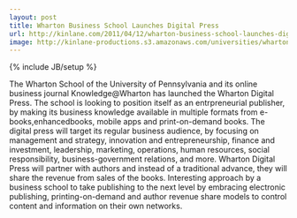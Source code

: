 ```yaml
---
layout: post
title: Wharton Business School Launches Digital Press
url: http://kinlane.com/2011/04/12/wharton-business-school-launches-digital-press/
image: http://kinlane-productions.s3.amazonaws.com/universities/wharton-digital-press.png
---
```

{% include JB/setup %}
<p>
     The Wharton School of the University of Pennsylvania and its online business journal Knowledge@Wharton has launched the Wharton Digital Press. The school is looking to position itself as an entrpreneurial publisher, by making its business knowledge available in multiple formats from e-books,enhancedbooks, mobile apps and print-on-demand books. The digital press will target its regular business audience, by focusing on management and strategy, innovation and entrepreneurship, finance and investment, leadership, marketing, operations, human resources, social responsibility, business-government relations, and more. Wharton Digital Press will partner with authors and instead of a traditional advance, they will share the revenue from sales of the books. Interesting approach by a business school to take publishing to the next level by embracing electronic publishing, printing-on-demand and author revenue share models to control content and information on their own networks.
</p>